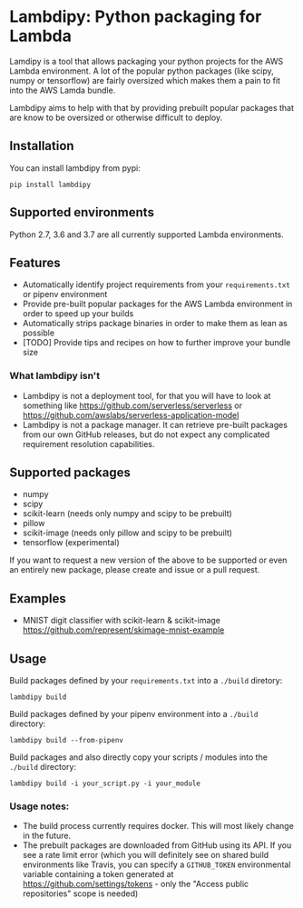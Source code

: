 # Lambdipy: Python packaging for Lambda

Lamdipy is a tool that allows packaging your python projects for the AWS Lambda environment.
A lot of the popular python packages (like scipy, numpy or tensorflow) are fairly oversized which makes them a pain
to fit into the AWS Lamda bundle.

Lambdipy aims to help with that by providing prebuilt popular packages that are know to be 
oversized or otherwise difficult to deploy. 

## Installation
You can install lambdipy from pypi:
```
pip install lambdipy
```

## Supported environments
Python 2.7, 3.6 and 3.7 are all currently supported Lambda environments.

## Features
 * Automatically identify project requirements from your `requirements.txt` or pipenv environment
 * Provide pre-built popular packages for the AWS Lambda environment in order to speed up your builds
 * Automatically strips package binaries in order to make them as lean as possible
 * [TODO] Provide tips and recipes on how to further improve your bundle size
 
### What lambdipy isn't
 * Lambdipy is not a deployment tool, for that you will have to look at something like 
   https://github.com/serverless/serverless or https://github.com/awslabs/serverless-application-model
 * Lambdipy is not a package manager. It can retrieve pre-built packages from our own GitHub releases, 
   but do not expect any complicated requirement resolution capabilities. 

## Supported packages
 * numpy
 * scipy
 * scikit-learn (needs only numpy and scipy to be prebuilt)
 * pillow
 * scikit-image (needs only pillow and scipy to be prebuilt)
 * tensorflow (experimental)

If you want to request a new version of the above to be supported or even an entirely new package, 
please create and issue or a pull request.

## Examples

 * MNIST digit classifier with scikit-learn & scikit-image
    https://github.com/represent/skimage-mnist-example

## Usage

Build packages defined by your `requirements.txt` into a `./build` diretory:

```
lambdipy build
```

Build packages defined by your pipenv environment into a `./build` directory:

```
lambdipy build --from-pipenv
```

Build packages and also directly copy your scripts / modules into the `./build` directory:
```
lambdipy build -i your_script.py -i your_module
```

### Usage notes:
 * The build process currently requires docker.
   This will most likely change in the future.
 * The prebuilt packages are downloaded from GitHub using its API. If you see a rate limit error 
 (which you will definitely see on shared build environments like Travis, you can specify a
 `GITHUB_TOKEN` environmental variable containing a token generated at https://github.com/settings/tokens - 
 only the "Access public repositories" scope is needed) 
